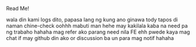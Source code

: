 Read Me!

wala din kami logs dito, papasa lang ng kung ano ginawa tody tapos di naman chine-check
oohhh mabuti man hehe may kakilala kaba na need pa ng trabaho hahaha mag refer ako parang need nila FE ehh
pwede kaya mag chat if may github din ako or discussion ba un para mag notif hahaha
